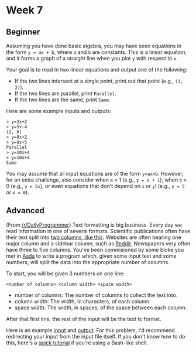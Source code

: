 # Week 7

## Beginner 

Assuming you have done basic algebra, you may have seen equations in the form `y = ax + b`, where `a` and `b` are constants. This is a linear equation, and it forms a graph of a straight line when you plot `y` with respect to `x`.

Your goal is to read in two linear equations and output one of the following:

* If the two lines intersect at a single point, print out that point (e.g., `(1, 2)`).
* If the two lines are parallel, print `Parallel`.
* If the two lines are the same, print `Same`.

Here are some example inputs and outputs:

```
> y=2x+2
> y=5x-4
(2, 6)
> y=8x+2
> y=8x+5
Parallel
> y=10x+4
> y=10x+4
Same
```

You may assume that all input equations are of the form `y=ax+b`. However, for an extra challenge, also consider when `a` = 1 (e.g., `y = x + 1`), when `b` = 0 (e.g., `y = 5x`), or even equations that don't depend on `x` or `y`! (e.g., `y = 5` or `x = 0`).

## Advanced

(From [/r/DailyProgrammer](http://www.reddit.com/r/dailyprogrammer/comments/2hssx6/29092014_challenge_182_easy_the_column_conundrum/)) Text formatting is big business. Every day we read information in one of several formats. Scientific publications often have their text split into [two columns, like this](https://isotropic.org/papers/chicken.pdf). Websites are often bearing one major column and a sidebar column, such as [Reddit](http://reddit.com). Newspapers very often have three to five columns. You've been commisioned by some bloke you met in [Asda](http://en.wikipedia.org/wiki/Asda) to write a program which, given some input text and some numbers, will split the data into the appropriate number of columns.

To start, you will be given 3 numbers on one line:

    <number of columns> <column width> <space width>

* number of columns: The number of columns to collect the text into.
* column width: The width, in characters, of each column.
* space width: The width, in spaces, of the space between each column.

After that first line, the rest of the input will be the text to format.

Here is an example [input](https://gist.githubusercontent.com/Quackmatic/b19f592be2c0ee9e22d7/raw/45457a757d1f126d94a4736354c78906eeb819a3/c182e-input.txt) and [output](https://gist.githubusercontent.com/Quackmatic/1ef9af9f3989e48ee1c4/raw/4cbcd546b7bc1dd415b9a804eb93e671d927cb43/c182e-output.txt). For this problem, I'd recommend redirecting your input from the input file itself. If you don't know how to do this, here's a [quick tutorial](http://en.wikipedia.org/wiki/Redirection_%28computing%29#Redirecting_standard_input_and_standard_output) if you're using a Bash-like shell.